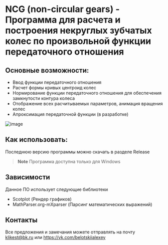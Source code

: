 # NCG (non-circular gears) - Программа для расчета и построения некруглых зубчатых колес по произвольной функции передаточного отношения

## Основные возможности:

* Ввод функции передаточного отношения
* Расчет формы кривых центроид колес
* Нормирование функции передаточного отношения для обеспечения замкнутости контура колеса
* Отображение всех расчитываемых параметров, анимация вращения колес
* Апроксимация передаточной функции (в разработке)

![image](https://github.com/user-attachments/assets/45fbf012-50bf-421f-afe8-f190fdad0e6a)


## Как использовать:
Последнюю версию программы можно скачать в разделе Release


> **Note**
> Программа доступна только для Windows


## Зависимости

Данное ПО использует следующие библиотеки

- Scotplot (Рендер графиков)
- MathParser.org-mXparser (Парсинг математических выражений)

## Контакты
Все предложения и замечания можете отправлять на почту klikest@bk.ru или https://vk.com/belotskiialexey
